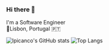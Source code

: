 ### Hi there 👋

I'm a Software Engineer <br/>
📍Lisbon, Portugal 🇵🇹

![lpicanco's GitHub stats](https://github-readme-stats.vercel.app/api?username=lpicanco&count_private=true&show_icons=true&theme=tokyonight)
![Top Langs](https://github-readme-stats.vercel.app/api/top-langs/?username=lpicanco&langs_count=8&layout=compact&theme=tokyonight&hide=HTML,Jupyter+Notebook,CSS&exclude_repo=grails,stackoverflow-java-sdk,github-readme-stats,github-readme-stats-site,nostr-relay-registry,nostr-gateway,swagger-ui)


<!--
<a href="https://github.com/lpicanco/i3-autodisplay">
  <img align="center" src="https://github-readme-stats.vercel.app/api/pin/?username=lpicanco&repo=i3-autodisplay&show_icons=true&theme=tokyonight" />
</a>
<a href="https://github.com/lpicanco/micro-cache">
  <img align="center" src="https://github-readme-stats.vercel.app/api/pin/?username=lpicanco&repo=micro-cache&theme=tokyonight" />
</a>

<a href="https://github.com/lpicanco/chip-8-emulator">
  <img align="center" src="https://github-readme-stats.vercel.app/api/pin/?username=lpicanco&repo=chip-8-emulator&theme=tokyonight" />
</a>

Here are some ideas to get you started:

- 🔭 I’m currently working on https://github.com/knostr
- 🌱 I’m currently learning ...
- 👯 I’m looking to collaborate on ...
- 🤔 I’m looking for help with ...
- 💬 Ask me about ...
- 📫 How to reach me: ...
- 😄 Pronouns: ...
- ⚡ Fun fact: ...
-->
